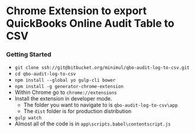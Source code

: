 # Chrome Extension to export QuickBooks Online Audit Table to CSV


### Getting Started

- `git clone ssh://git@bitbucket.org/minimul/qbo-audit-log-to-csv.git`
- `cd qbo-audit-log-to-csv`
- `npm install --global yo gulp-cli bower`
- `npm install -g generator-chrome-extension`
- Within Chrome go to `chrome://extensions`
- Install the extension in developer mode.
  - The folder you want to navigate to is `qbo-audit-log-to-csv\app`
  - The `dist` folder is for production distribution
- `gulp watch`
- Almost all of the code is in `app\scripts.babel\contentscript.js`
